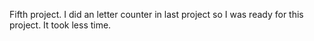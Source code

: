 Fifth project. I did an letter counter in last project so I was ready for this project. It took less time.